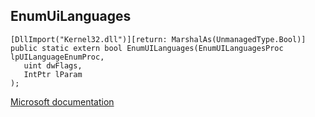 ## EnumUiLanguages

```
[DllImport("Kernel32.dll")][return: MarshalAs(UnmanagedType.Bool)]
public static extern bool EnumUILanguages(EnumUILanguagesProc lpUILanguageEnumProc,
   uint dwFlags,
   IntPtr lParam
);
```

[Microsoft documentation](https://docs.microsoft.com/en-us/windows/win32/api/winnls/nf-winnls-enumuilanguagesw)

